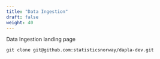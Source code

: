 ```yaml
---
title: "Data Ingestion"
draft: false
weight: 40
---
```



Data Ingestion landing page


```shell
git clone git@github.com:statisticsnorway/dapla-dev.git
```

